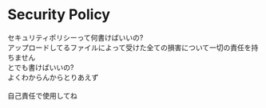 # Security Policy<br>
セキュリティポリシーって何書けばいいの?<br>
アップロードしてるファイルによって受けた全ての損害について一切の責任を持ちません<br>
とでも書けばいいの?<br>
よくわからんからとりあえず<br>
<br>
自己責任で使用してね<br>
